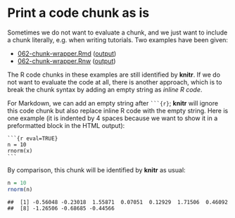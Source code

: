 # Print a code chunk as is

Sometimes we do not want to evaluate a chunk, and we just want to include a chunk literally, e.g. when writing tutorials. Two examples have been given:

- [062-chunk-wrapper.Rmd](https://github.com/yihui/knitr-examples/blob/master/062-chunk-wrapper.Rmd) ([output](https://github.com/yihui/knitr-examples/blob/master/062-chunk-wrapper.md))
- [062-chunk-wrapper.Rnw](https://github.com/yihui/knitr-examples/blob/master/062-chunk-wrapper.Rnw) ([output](https://github.com/yihui/knitr-examples/blob/master/062-chunk-wrapper.tex))

The R code chunks in these examples are still identified by **knitr**. If we do not want to evaluate the code at all, there is another approach, which is to break the chunk syntax by adding an empty string as _inline R code_.

For Markdown, we can add an empty string after ```` ```{r} ````; **knitr** will ignore this code chunk but also replace inline R code with the empty string. Here is one example (it is indented by 4 spaces because we want to show it in a preformatted block in the HTML output):

    ```{r eval=TRUE}
    n = 10
    rnorm(x)
    ```

By comparison, this chunk will be identified by **knitr** as usual:


```r
n = 10
rnorm(n)
```

```
##  [1] -0.56048 -0.23018  1.55871  0.07051  0.12929  1.71506  0.46092
##  [8] -1.26506 -0.68685 -0.44566
```
